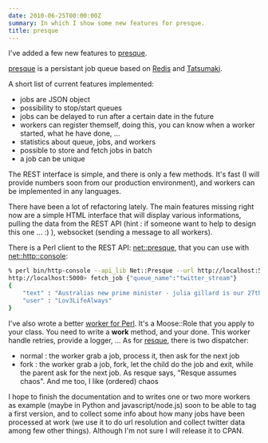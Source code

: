 ```yaml
---
date: 2010-06-25T00:00:00Z
summary: In which I show some new features for presque.
title: presque
---
```


I've added a few new features to [presque](http://github.com/franckcuny/presque).

[presque](/presque-a-redis-tatsumaki-based-message-queue/) is a persistant job queue based on [Redis](http://github.com/antirez/redis) and [Tatsumaki](http://github.com/miyagawa/Tatsumaki).

A short list of current features implemented:

* jobs are JSON object
* possibility to stop/start queues
* jobs can be delayed to run after a certain date in the future
* workers can register themself, doing this, you can know when a worker started, what he have done, ...
* statistics about queue, jobs, and workers
* possible to store and fetch jobs in batch
* a job can be unique

The REST interface is simple, and there is only a few methods. It's fast (I will provide numbers soon from our production environment), and workers can be implemented in any languages.

There have been a lot of refactoring lately. The main features missing right now are a simple HTML interface that will display various informations, pulling the data from the REST API (hint : if someone want to help to design this one ... :) ), websocket (sending a message to all workers).

There is a Perl client to the REST API: [net::presque](http://git.lumberjaph.net/p5-net-presque.git/), that you can use with [net::http::console](http://git.lumberjaph.net/p5-net-http-console.git/):

```bash
% perl bin/http-console --api_lib Net::Presque --url http://localhost:5000
http://localhost:5000> fetch_job {"queue_name":"twitter_stream"}
{
    "text" : "Australias new prime minister - julia gillard is our 27th prime minister.",
    "user" : "Lov3LifeAlways"
}
```

I've also wrote a better [worker for Perl](http://git.lumberjaph.net/p5-presque-worker.git/). It's a Moose::Role that you apply to your class. You need to write a **work** method, and your done. This worker handle retries, provide a logger, ... As for [resque](http://github.com/defunkt/resque), there is two dispatcher:

* normal : the worker grab a job, process it, then ask for the next job
* fork : the worker grab a job, fork, let the child do the job and exit, while the parent ask for the next job. As resque says, "Resque assumes chaos". And me too, I like (ordered) chaos

I hope to finish the documentation and to writes one or two more workers as example (maybe in Python and javascript/node.js) soon to be able to tag a first version, and to collect some info about how many jobs have been processed at work (we use it to do url resolution and collect twitter data among few other things). Although I'm not sure I will release it to CPAN.
